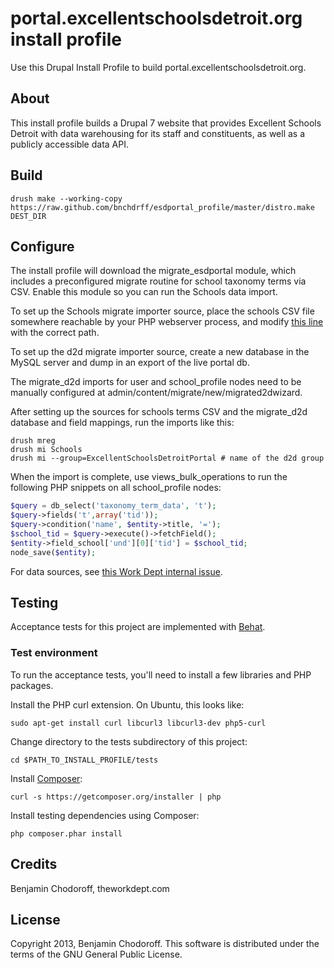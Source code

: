 portal.excellentschoolsdetroit.org install profile
==================================================

Use this Drupal Install Profile to build portal.excellentschoolsdetroit.org.

About
-----

This install profile builds a Drupal 7 website that provides Excellent Schools Detroit with data warehousing for its staff and constituents, as well as a publicly accessible data API.

Build
-----

```shell
drush make --working-copy https://raw.github.com/bnchdrff/esdportal_profile/master/distro.make DEST_DIR
```

Configure
---------

The install profile will download the migrate_esdportal module, which includes a preconfigured migrate routine for school taxonomy terms via CSV. Enable this module so you can run the Schools data import.

To set up the Schools migrate importer source, place the schools CSV file somewhere reachable by your PHP webserver process, and modify [this line](https://github.com/bnchdrff/migrate_esdportal/blob/7.x-1.x/migrate_esdportal.migrate.inc#L45) with the correct path.

To set up the d2d migrate importer source, create a new database in the MySQL server and dump in an export of the live portal db.

The migrate_d2d imports for user and school_profile nodes need to be manually configured at admin/content/migrate/new/migrated2dwizard.

After setting up the sources for schools terms CSV and the migrate_d2d database and field mappings, run the imports like this:

```shell
drush mreg
drush mi Schools
drush mi --group=ExcellentSchoolsDetroitPortal # name of the d2d group
```

When the import is complete, use views_bulk_operations to run the following PHP snippets on all school_profile nodes:

```php
$query = db_select('taxonomy_term_data', 't');
$query->fields('t',array('tid'));
$query->condition('name', $entity->title, '=');
$school_tid = $query->execute()->fetchField();
$entity->field_school['und'][0]['tid'] = $school_tid;
node_save($entity);
```

For data sources, see [this Work Dept internal issue](https://pm.theworkdept.com/issues/3057).

Testing
-------

Acceptance tests for this project are implemented with [Behat](http://behat.org/).

### Test environment

To run the acceptance tests, you'll need to install a few libraries and PHP 
packages. 

Install the PHP curl extension.  On Ubuntu, this looks like:

```
sudo apt-get install curl libcurl3 libcurl3-dev php5-curl
```

Change directory to the tests subdirectory of this project:

```
cd $PATH_TO_INSTALL_PROFILE/tests
```

Install [Composer](http://getcomposer.org/):

```
curl -s https://getcomposer.org/installer | php
```

Install testing dependencies using Composer:

```
php composer.phar install
```

Credits
-------

Benjamin Chodoroff, theworkdept.com

License
-------

Copyright 2013, Benjamin Chodoroff. This software is distributed under the terms of the GNU General Public License.
